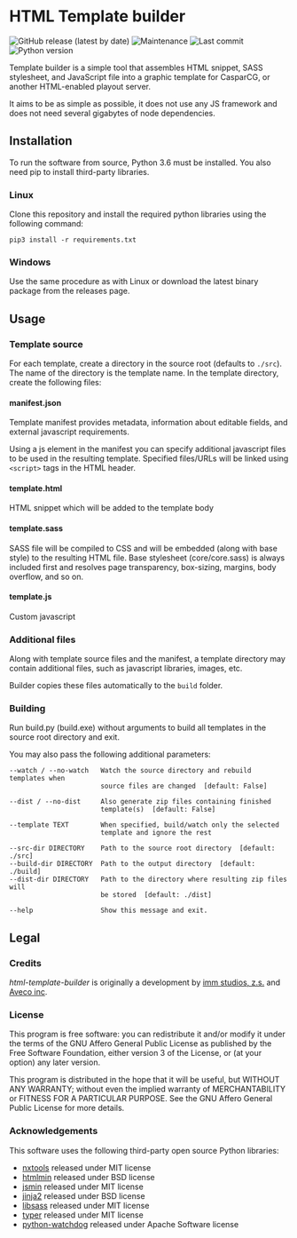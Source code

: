 HTML Template builder
=====================

![GitHub release (latest by date)](https://img.shields.io/github/v/release/aveco-automation/html-template-builder?style=for-the-badge)
![Maintenance](https://img.shields.io/maintenance/yes/2021?style=for-the-badge)
![Last commit](https://img.shields.io/github/last-commit/aveco-automation/html-template-builder?style=for-the-badge)
![Python version](https://img.shields.io/badge/python-3.6-blue?style=for-the-badge)

Template builder is a simple tool that assembles HTML snippet, SASS stylesheet, and JavaScript file
into a graphic template for CasparCG, or another HTML-enabled playout server.

It aims to be as simple as possible, it does not use any JS framework and does not need several gigabytes of node dependencies.


Installation
------------

To run the software from source, Python 3.6 must be installed. You also need pip to install third-party libraries.

### Linux

Clone this repository and install the required python libraries using the following command:

```
pip3 install -r requirements.txt
```

### Windows

Use the same procedure as with Linux or download the latest binary package from the releases page.

Usage
-----

### Template source

For each template, create a directory in the source root (defaults to `./src`).
The name of the directory is the template name.
In the template directory, create the following files:

#### manifest.json

Template manifest provides metadata, information about editable fields, and external javascript requirements.

Using a js element in the manifest you can specify additional javascript files to be used in the resulting template.
Specified files/URLs will be linked using `<script>` tags in the HTML header.

#### template.html

HTML snippet which will be added to the template body

#### template.sass

SASS file will be compiled to CSS and will be embedded (along with base style) to the resulting HTML file.
Base stylesheet (core/core.sass) is always included first and resolves page transparency, box-sizing,
margins, body overflow, and so on.

#### template.js

Custom javascript


### Additional files

Along with template source files and the manifest, a template directory may contain additional files,
such as javascript libraries, images, etc.

Builder copies these files automatically to the `build` folder.


### Building

Run build.py (build.exe) without arguments to build all templates in the source root directory and exit.

You may also pass the following additional parameters:

```
--watch / --no-watch   Watch the source directory and rebuild templates when
                       source files are changed  [default: False]

--dist / --no-dist     Also generate zip files containing finished
                       template(s)  [default: False]

--template TEXT        When specified, build/watch only the selected
                       template and ignore the rest

--src-dir DIRECTORY    Path to the source root directory  [default: ./src]
--build-dir DIRECTORY  Path to the output directory  [default: ./build]
--dist-dir DIRECTORY   Path to the directory where resulting zip files will
                       be stored  [default: ./dist]

--help                 Show this message and exit.
```


Legal
-----

### Credits

*html-template-builder* is originally a development by
[imm studios, z.s.](https://imm.cz) and [Aveco inc](https://aveco.com).

### License

This program is free software: you can redistribute it and/or modify it
under the terms of the GNU Affero General Public License as published by
the Free Software Foundation, either version 3 of the License, or (at your option) any later version.

This program is distributed in the hope that it will be useful, but WITHOUT ANY WARRANTY;
without even the implied warranty of MERCHANTABILITY or FITNESS FOR A PARTICULAR PURPOSE.
See the GNU Affero General Public License for more details.

### Acknowledgements

This software uses the following third-party open source Python libraries:

 - [nxtools](https://pypi.org/projects/nxtools/) released under MIT license
 - [htmlmin](https://pypi.org/project/htmlmin/) released under BSD license
 - [jsmin](https://pypi.org/project/jsmin/) released under MIT license
 - [jinja2](https://pypi.org/project/jinja2/) released under BSD license
 - [libsass](https://pypi.org/project/libsass/) released under MIT license
 - [typer](https://pypi.org/project/typer/) released under MIT license
 - [python-watchdog](https://pypi.org/project/watchdog/) released under Apache Software license
